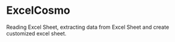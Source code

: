 # ExcelCosmo
Reading Excel Sheet, extracting data from Excel Sheet and create customized excel sheet. 
